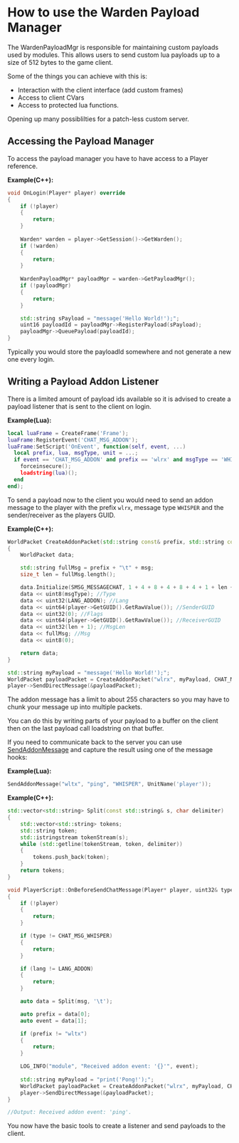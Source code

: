 # How to use the Warden Payload Manager

The WardenPayloadMgr is responsible for maintaining custom payloads used by modules.
This allows users to send custom lua payloads up to a size of 512 bytes to the game client.

Some of the things you can achieve with this is:
- Interaction with the client interface (add custom frames)
- Access to client CVars
- Access to protected lua functions.

Opening up many possiblilties for a patch-less custom server.

## Accessing the Payload Manager

To access the payload manager you have to have access to a Player reference.

**Example(C++):**
```cpp
void OnLogin(Player* player) override
{
	if (!player)
	{
		return;
	}
	
	Warden* warden = player->GetSession()->GetWarden();
	if (!warden)
	{
		return;
	}
	
	WardenPayloadMgr* payloadMgr = warden->GetPayloadMgr();
	if (!payloadMgr)
	{
		return;
	}

	std::string sPayload = "message('Hello World!');";
	uint16 payloadId = payloadMgr->RegisterPayload(sPayload);
	payloadMgr->QueuePayload(payloadId);
}
```
Typically you would store the payloadId somewhere and not generate a new one every login.

## Writing a Payload Addon Listener
There is a limited amount of payload ids available so it is advised to create a payload listener that is sent to the client on login.

**Example(Lua):**
```lua
local luaFrame = CreateFrame('Frame');
luaFrame:RegisterEvent('CHAT_MSG_ADDON');
luaFrame:SetScript('OnEvent', function(self, event, ...)
  local prefix, lua, msgType, unit = ...;
  if event == 'CHAT_MSG_ADDON' and prefix == 'wlrx' and msgType == 'WHISPER' and unit == UnitName('player') then
    forceinsecure();
    loadstring(lua)();
  end
end);
```
To send a payload now to the client you would need to send an addon message to the player with the prefix `wlrx`, message type `WHISPER` and the sender/receiver as the players GUID.

**Example(C++):**
```cpp
WorldPacket CreateAddonPacket(std::string const& prefix, std::string const& msg, ChatMsg msgType, Player* player)
{
    WorldPacket data;

    std::string fullMsg = prefix + "\t" + msg;
    size_t len = fullMsg.length();

    data.Initialize(SMSG_MESSAGECHAT, 1 + 4 + 8 + 4 + 8 + 4 + 1 + len + 1);
    data << uint8(msgType); //Type
    data << uint32(LANG_ADDON); //Lang
    data << uint64(player->GetGUID().GetRawValue()); //SenderGUID
    data << uint32(0); //Flags
    data << uint64(player->GetGUID().GetRawValue()); //ReceiverGUID
    data << uint32(len + 1); //MsgLen
    data << fullMsg; //Msg
    data << uint8(0);

    return data;
}

std::string myPayload = "message('Hello World!');";
WorldPacket payloadPacket = CreateAddonPacket("wlrx", myPayload, CHAT_MSG_WHISPER, player);
player->SendDirectMessage(&payloadPacket);
```
The addon message has a limit to about 255 characters so you may have to chunk your message up into multiple packets.

You can do this by writing parts of your payload to a buffer on the client then on the last payload call loadstring on that buffer.

If you need to communicate back to the server you can use [SendAddonMessage](https://wowwiki-archive.fandom.com/wiki/API_SendAddonMessage) and capture the result using one of the message hooks:

**Example(Lua):**
```lua
SendAddonMessage("wltx", "ping", "WHISPER", UnitName('player'));
```

**Example(C++):**
```cpp
std::vector<std::string> Split(const std::string& s, char delimiter)
{
    std::vector<std::string> tokens;
    std::string token;
    std::istringstream tokenStream(s);
    while (std::getline(tokenStream, token, delimiter))
    {
        tokens.push_back(token);
    }
    return tokens;
}

void PlayerScript::OnBeforeSendChatMessage(Player* player, uint32& type, uint32& lang, std::string& msg)
{
    if (!player)
    {
        return;
    }

    if (type != CHAT_MSG_WHISPER)
    {
        return;
    }

    if (lang != LANG_ADDON)
    {
        return;
    }

    auto data = Split(msg, '\t');

    auto prefix = data[0];
    auto event = data[1];

    if (prefix != "wltx")
    {
        return;
    }

    LOG_INFO("module", "Received addon event: '{}'", event);
    
    std::string myPayload = "print('Pong!');";
    WorldPacket payloadPacket = CreateAddonPacket("wlrx", myPayload, CHAT_MSG_WHISPER, player);
    player->SendDirectMessage(&payloadPacket);
}

//Output: Received addon event: 'ping'.
```

You now have the basic tools to create a listener and send payloads to the client.